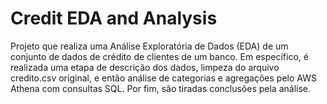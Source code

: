 # Credit EDA and Analysis
Projeto que realiza uma Análise Exploratória de Dados (EDA) de um conjunto de dados de crédito de clientes de um banco. Em específico, é realizada uma etapa de descrição dos dados, limpeza do arquivo credito.csv original, e então análise de categorias e agregações pelo AWS Athena com consultas SQL. Por fim, são tiradas conclusões pela análise.
